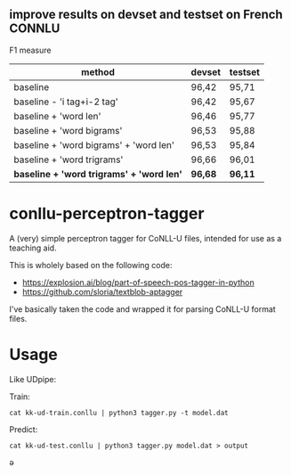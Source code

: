 ## improve results on devset and testset on French CONNLU

F1 measure

method | devset | testset | 
--- | --- | --- | 
baseline | 96,42 | 95,71 |
baseline - 'i tag+i-2 tag' | 96,42 | 95,67 |
baseline + 'word len' | 96,46 | 95,77 |
baseline + 'word bigrams' | 96,53 | 95,88 |
baseline + 'word bigrams' + 'word len' | 96,53 | 95,84 |
baseline + 'word trigrams' | 96,66 | 96,01 |
**baseline + 'word trigrams' + 'word len'** | **96,68** | **96,11** |

# conllu-perceptron-tagger

A (very) simple perceptron tagger for CoNLL-U files, intended for use as a teaching
aid.

This is wholely based on the following code:

* https://explosion.ai/blog/part-of-speech-pos-tagger-in-python
* https://github.com/sloria/textblob-aptagger

I've basically taken the code and wrapped it for parsing CoNLL-U format files. 

# Usage

Like UDpipe:

Train:

```
cat kk-ud-train.conllu | python3 tagger.py -t model.dat
```

Predict:

```
cat kk-ud-test.conllu | python3 tagger.py model.dat > output
```
ә
